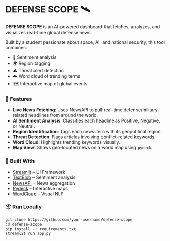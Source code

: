 # DEFENSE SCOPE 🛰️

**DEFENSE SCOPE** is an AI-powered dashboard that fetches, analyzes, and visualizes real-time global defense news.

Built by a student passionate about space, AI, and national security, this tool combines:
- 💬 Sentiment analysis
- 🌍 Region tagging
- ⚠️ Threat alert detection
- ☁️ Word cloud of trending terms
- 🗺️ Interactive map of global events

### 🔧 Features

- **Live News Fetching**: Uses NewsAPI to pull real-time defense/military-related headlines from around the world.
- **AI Sentiment Analysis**: Classifies each headline as Positive, Negative, or Neutral.
- **Region Identification**: Tags each news item with its geopolitical region.
- **Threat Detection**: Flags articles involving conflict-related keywords.
- **Word Cloud**: Highlights trending keywords visually.
- **Map View**: Shows geo-located news on a world map using `pydeck`.

### 🚀 Built With
- [Streamlit](https://streamlit.io/) – UI Framework
- [TextBlob](https://textblob.readthedocs.io/en/dev/) – Sentiment analysis
- [NewsAPI](https://newsapi.org/) – News aggregation
- [Pydeck](https://deckgl.readthedocs.io/en/latest/) – Interactive maps
- [WordCloud](https://github.com/amueller/word_cloud) – Visual NLP



### 📦 Run Locally

```bash
git clone https://github.com/your-username/defense-scope
cd defense-scope
pip install -r requirements.txt
streamlit run app.py
